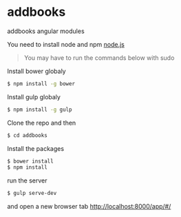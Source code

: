 # addbooks
addbooks angular modules

You need to install node and npm
[node.js]

> You may have to run the commands below with sudo

Install bower globaly
```sh
$ npm install -g bower
```

Install gulp globaly
```sh
$ npm install -g gulp
```

Clone the repo and then
```sh
$ cd addbooks
```

Install the packages
```sh
$ bower install
$ npm install
```

run the server
```sh
$ gulp serve-dev
```

and open a new browser tab
[http://localhost:8000/app/#/]


[node.js]:http://nodejs.org
[Gulp]:http://gulpjs.com
[http://localhost:8000/app/#/]:http://localhost:8000/app/#/
